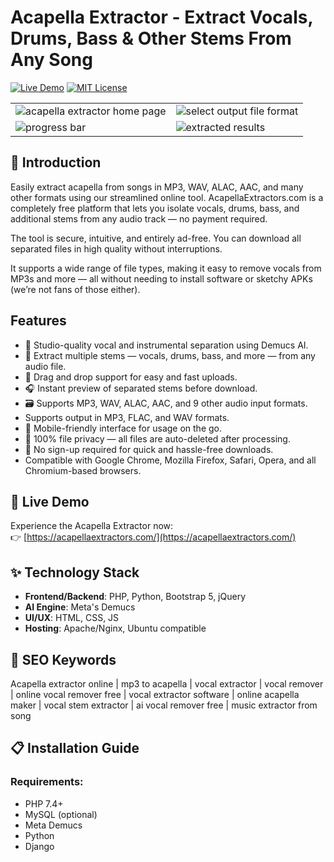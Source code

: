 # Acapella Extractor - Extract Vocals, Drums, Bass & Other Stems From Any Song

[![Live Demo](https://img.shields.io/badge/Demo-Live%20Demo-brightgreen)](https://translatesubtitlesonline.com/)
[![MIT License](https://img.shields.io/github/license/spotdl/spotify-downloader?color=44CC11&style=flat-square)](https://github.com/vijaykrpp/translate-subtitles-online/blob/main/LICENSE)

<table><tr><td> <img src="https://img001.prntscr.com/file/img001/weHe0DnCQMes0oS-LlPP9w.png" alt="acapella extractor home page"></td><td><img src="https://img001.prntscr.com/file/img001/Gg8Cx-tUSaqUO6u07MLxaA.png" alt="select output file format"></td></tr>
<tr><td> <img src="https://img001.prntscr.com/file/img001/FJcUg_f1TlWaJ5_WMUMsfg.png" alt="progress bar"></td><td><img src="https://img001.prntscr.com/file/img001/g3qWk9IORtGzSi9y3mNjVQ.png" alt="extracted results"></td></tr>
</table>

## 🌟 Introduction

Easily extract acapella from songs in MP3, WAV, ALAC, AAC, and many other formats using our streamlined online tool. AcapellaExtractors.com is a completely free platform that lets you isolate vocals, drums, bass, and additional stems from any audio track — no payment required.

The tool is secure, intuitive, and entirely ad-free. You can download all separated files in high quality without interruptions.

It supports a wide range of file types, making it easy to remove vocals from MP3s and more — all without needing to install software or sketchy APKs (we’re not fans of those either).

## Features

- 🎵 Studio-quality vocal and instrumental separation using Demucs AI.
- 🔄 Extract multiple stems — vocals, drums, bass, and more — from any audio file.
- 📁 Drag and drop support for easy and fast uploads.
- 🎧 Instant preview of separated stems before download.
- 🗃️ Supports MP3, WAV, ALAC, AAC, and 9 other audio input formats.
- Supports output in MP3, FLAC, and WAV formats.
- 📱 Mobile-friendly interface for usage on the go.
- 🔐 100% file privacy — all files are auto-deleted after processing.
- 💬 No sign-up required for quick and hassle-free downloads.
- Compatible with Google Chrome, Mozilla Firefox, Safari, Opera, and all Chromium-based browsers.

## 🚀 Live Demo

Experience the Acapella Extractor now:  
👉 [https://acapellaextractors.com/](https://acapellaextractors.com/)

## ✨ Technology Stack

- **Frontend/Backend**: PHP, Python, Bootstrap 5, jQuery
- **AI Engine**: Meta's Demucs
- **UI/UX**: HTML, CSS, JS
- **Hosting**: Apache/Nginx, Ubuntu compatible

## 📌 SEO Keywords

Acapella extractor online | mp3 to acapella | vocal extractor | vocal remover | online vocal remover free | vocal extractor software | online acapella maker | vocal stem extractor | ai vocal remover free | music extractor from song

## 📋 Installation Guide

### Requirements:
- PHP 7.4+
- MySQL (optional)
- Meta Demucs
- Python
- Django
